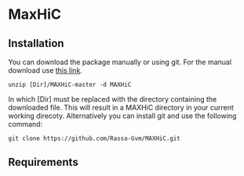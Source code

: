 # MaxHiC

## Installation

You can download the package manually or using git. 
For the manual download use [this link](https://github.com/Rassa-Gvm/MAXHiC/archive/master.zip). 

```
unzip [Dir]/MAXHiC-master -d MAXHiC
```

In which [Dir] must be replaced with the directory containing the downloaded file. This will result in a MAXHiC directory in your current working direcoty.
Alternatively you can install git and use the following command:

```
git clone https://github.com/Rassa-Gvm/MAXHiC.git
```

## Requirements

